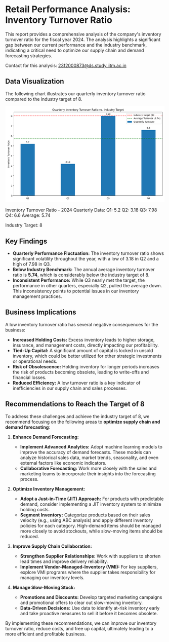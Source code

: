 # Retail Performance Analysis: Inventory Turnover Ratio

This report provides a comprehensive analysis of the company's inventory turnover ratio for the fiscal year 2024. The analysis highlights a significant gap between our current performance and the industry benchmark, indicating a critical need to optimize our supply chain and demand forecasting strategies.

Contact for this analysis: 23f2000873@ds.study.iitm.ac.in

## Data Visualization

The following chart illustrates our quarterly inventory turnover ratio compared to the industry target of 8.

![Inventory Turnover Analysis](inventory_turnover_chart.png)





Inventory Turnover Ratio - 2024 Quarterly Data:
Q1: 5.2
Q2: 3.18
Q3: 7.98
Q4: 6.6
Average: 5.74

Industry Target: 8


## Key Findings

- **Quarterly Performance Fluctuation:** The inventory turnover ratio shows significant volatility throughout the year, with a low of 3.18 in Q2 and a high of 7.98 in Q3.
- **Below Industry Benchmark:** The annual average inventory turnover ratio is **5.74**, which is considerably below the industry target of 8.
- **Inconsistent Performance:** While Q3 nearly met the target, the performance in other quarters, especially Q2, pulled the average down. This inconsistency points to potential issues in our inventory management practices.

## Business Implications

A low inventory turnover ratio has several negative consequences for the business:

- **Increased Holding Costs:** Excess inventory leads to higher storage, insurance, and management costs, directly impacting our profitability.
- **Tied-Up Capital:** A significant amount of capital is locked in unsold inventory, which could be better utilized for other strategic investments or operational needs.
- **Risk of Obsolescence:** Holding inventory for longer periods increases the risk of products becoming obsolete, leading to write-offs and financial losses.
- **Reduced Efficiency:** A low turnover ratio is a key indicator of inefficiencies in our supply chain and sales processes.

## Recommendations to Reach the Target of 8

To address these challenges and achieve the industry target of 8, we recommend focusing on the following areas to **optimize supply chain and demand forecasting**:

1.  **Enhance Demand Forecasting:**
    *   **Implement Advanced Analytics:** Adopt machine learning models to improve the accuracy of demand forecasts. These models can analyze historical sales data, market trends, seasonality, and even external factors like economic indicators.
    *   **Collaborative Forecasting:** Work more closely with the sales and marketing teams to incorporate their insights into the forecasting process.

2.  **Optimize Inventory Management:**
    *   **Adopt a Just-in-Time (JIT) Approach:** For products with predictable demand, consider implementing a JIT inventory system to minimize holding costs.
    *   **Segment Inventory:** Categorize products based on their sales velocity (e.g., using ABC analysis) and apply different inventory policies for each category. High-demand items should be managed more closely to avoid stockouts, while slow-moving items should be reduced.

3.  **Improve Supply Chain Collaboration:**
    *   **Strengthen Supplier Relationships:** Work with suppliers to shorten lead times and improve delivery reliability.
    *   **Implement Vendor-Managed-Inventory (VMI):** For key suppliers, explore VMI programs where the supplier takes responsibility for managing our inventory levels.

4.  **Manage Slow-Moving Stock:**
    *   **Promotions and Discounts:** Develop targeted marketing campaigns and promotional offers to clear out slow-moving inventory.
    *   **Data-Driven Decisions:** Use data to identify at-risk inventory early and take proactive measures to sell it before it becomes obsolete.

By implementing these recommendations, we can improve our inventory turnover ratio, reduce costs, and free up capital, ultimately leading to a more efficient and profitable business.

